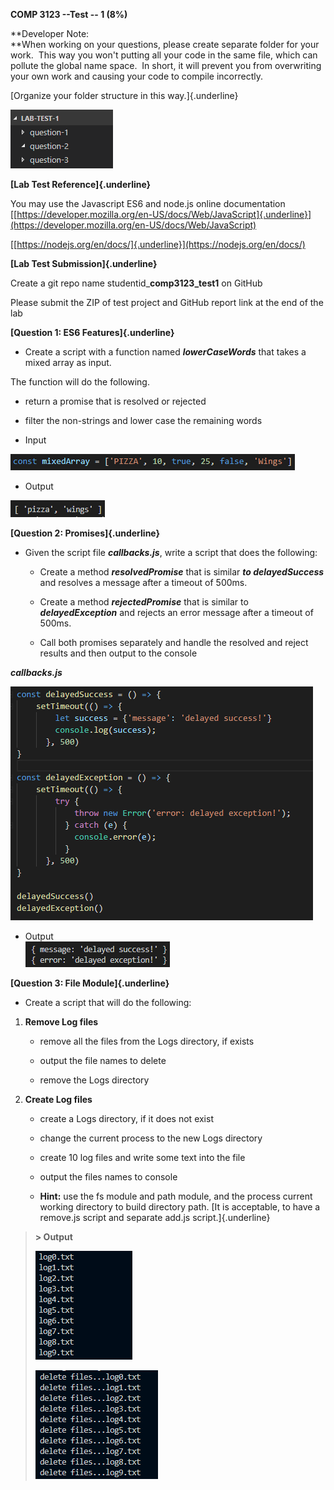 **COMP 3123 --Test -- 1 (8%)**

**Developer Note:\
**When working on your questions, please create separate folder for your
work.  This way you won't putting all your code in the same file, which
can pollute the global name space.  In short, it will prevent you from
overwriting your own work and causing your code to compile incorrectly.

[Organize your folder structure in this way.]{.underline}

![](.//media/image1.png)

**[Lab Test Reference]{.underline}**

You may use the Javascript ES6 and node.js online documentation\
[[https://developer.mozilla.org/en-US/docs/Web/JavaScript]{.underline}](https://developer.mozilla.org/en-US/docs/Web/JavaScript)

[[https://nodejs.org/en/docs/]{.underline}](https://nodejs.org/en/docs/)

**[Lab Test Submission]{.underline}**

Create a git repo name studentid\_**comp3123\_test1** on GitHub

Please submit the ZIP of test project and GitHub report link at the end
of the lab

**[Question 1: ES6 Features]{.underline}**

-   Create a script with a function named ***lowerCaseWords*** that
    takes a mixed array as input.

The function will do the following.

-   return a promise that is resolved or rejected

-   filter the non-strings and lower case the remaining words

<!-- -->

-   Input

![](.//media/image2.png)

-   Output

![](.//media/image3.png)

**[Question 2: Promises]{.underline}**

-   Given the script file ***callbacks.js***, write a script that does
    the following:

    -   Create a method ***resolvedPromise*** that is similar ***to
        delayedSuccess*** and resolves a message after a timeout of
        500ms.

    -   Create a method ***rejectedPromise*** that is similar to
        ***delayedException*** and rejects an error message after a
        timeout of 500ms.

    -   Call both promises separately and handle the resolved and reject
        results and then output to the console

***callbacks.js***

![](.//media/image4.png)

-   Output\
    ![](.//media/image5.png)

**[Question 3: File Module]{.underline}**

-   Create a script that will do the following:

1.  **Remove Log files**

    -   remove all the files from the Logs directory, if exists

    -   output the file names to delete

    -   remove the Logs directory

2.  **Create Log files**

    -   create a Logs directory, if it does not exist

    -   change the current process to the new Logs directory

    -   create 10 log files and write some text into the file

    -   output the files names to console

    -   **Hint:** use the fs module and path module, and the process
        current working directory to build directory path. [It is
        acceptable, to have a remove.js script and separate add.js
        script.]{.underline}

> **\> Output**
>
> ![](.//media/image6.png)
>
> ![](.//media/image7.png)
